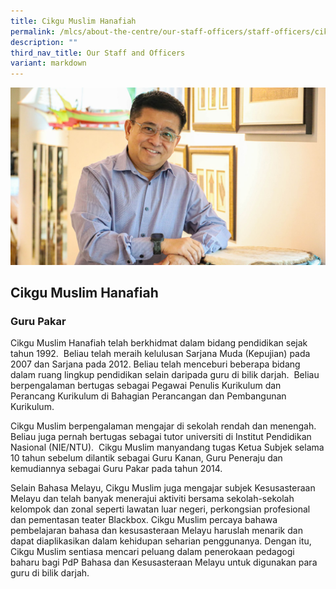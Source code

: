```yaml
---
title: Cikgu Muslim Hanafiah
permalink: /mlcs/about-the-centre/our-staff-officers/staff-officers/cikgu-muslim-hanafiah/
description: ""
third_nav_title: Our Staff and Officers
variant: markdown
---
```

![Cikgu Muslim Hanafiah](/images/Cikgu_Muslim.jpg)

## Cikgu Muslim Hanafiah

### Guru Pakar

Cikgu Muslim Hanafiah telah berkhidmat dalam bidang pendidikan sejak tahun 1992.  Beliau telah meraih kelulusan Sarjana Muda (Kepujian) pada 2007 dan Sarjana pada 2012. Beliau telah menceburi beberapa bidang dalam ruang lingkup pendidikan selain daripada guru di bilik darjah.  Beliau berpengalaman bertugas sebagai Pegawai Penulis Kurikulum dan Perancang Kurikulum di Bahagian Perancangan dan Pembangunan Kurikulum.

Cikgu Muslim berpengalaman mengajar di sekolah rendah dan menengah. Beliau juga pernah bertugas sebagai tutor universiti di Institut Pendidikan Nasional (NIE/NTU).  Cikgu Muslim manyandang tugas Ketua Subjek selama 10 tahun sebelum dilantik sebagai Guru Kanan, Guru Peneraju dan kemudiannya sebagai Guru Pakar pada tahun 2014.

Selain Bahasa Melayu, Cikgu Muslim juga mengajar subjek Kesusasteraan Melayu dan telah banyak menerajui aktiviti bersama sekolah-sekolah kelompok dan zonal seperti lawatan luar negeri, perkongsian profesional dan pementasan teater Blackbox. Cikgu Muslim percaya bahawa pembelajaran bahasa dan kesusasteraan Melayu haruslah menarik dan dapat diaplikasikan dalam kehidupan seharian penggunanya. Dengan itu, Cikgu Muslim sentiasa mencari peluang dalam penerokaan pedagogi baharu bagi PdP Bahasa dan Kesusasteraan Melayu untuk digunakan para guru di bilik darjah.